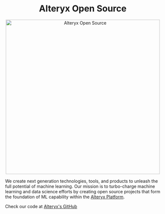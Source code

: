 <h1 align="center">Alteryx Open Source</h1>

<p align="center"> 
  <a href="https://www.alteryx.com/open-source">
    <img src="https://alteryx-oss-web-images.s3.amazonaws.com/OpenSource_Logo-01.png" alt="Alteryx Open Source" width="500"/>
  </a>
</p>

We create next generation technologies, tools, and products to unleash the full potential of machine learning. Our mission is to turbo-charge machine learning and data science efforts by creating open source projects that form the foundation of ML capability within the [Alteryx Platform](https://www.alteryx.com).

Check our code at [Alteryx's GitHub](https://github.com/alteryx)
